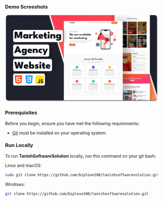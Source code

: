 ### Demo Screeshots

![InnoHub Desktop Demo](./readme-images/desktop.png "Desktop Demo")

### Prerequisites

Before you begin, ensure you have met the following requirements:

* [Git](https://git-scm.com/downloads "Download Git") must be installed on your operating system.

### Run Locally

To run **TanishSoftwareSolution** locally, run this command on your git bash:

Linux and macOS:

```bash
sudo git clone https://github.com/biplove100/tanishsoftwaresolution.git
```

Windows:

```bash
git clone https://github.com/biplove100/tanishsoftwaresolution.git
```
